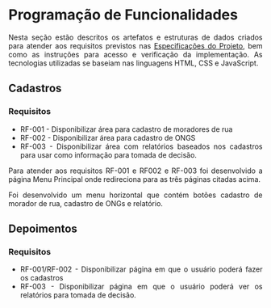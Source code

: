 <div align="justify"> 
  
# Programação de Funcionalidades

Nesta seção estão descritos os artefatos e estruturas de dados criados para atender aos requisitos previstos nas <a href="./especification.md">Especificações do Projeto</a>, bem como as instruções para acesso e verificação da implementação. As tecnologias utilizadas se baseiam nas linguagens HTML, CSS e JavaScript.

## Cadastros

### Requisitos

- RF-001 - Disponibilizar área para cadastro de moradores de rua
- RF-002 - Disponibilizar área para cadastro de ONGS
- RF-003 - Disponibilizar área com relatórios baseados nos cadastros para usar como informação para tomada de decisão.

Para atender aos requisitos RF-001 e RF002 e RF-003 foi desenvolvido a página Menu Principal onde redireciona para as três páginas citadas acima.
  
Foi desenvolvido um menu horizontal que contém botões cadastro de morador de rua, cadastro de ONGs e relatório.
  
## Depoimentos

### Requisitos

- RF-001/RF-002 - Disponibilizar página em que o usuário poderá fazer os cadastros
- RF-003 - Disponibilizar página em que o usuário poderá ver os relatórios para tomada de decisão.
  


